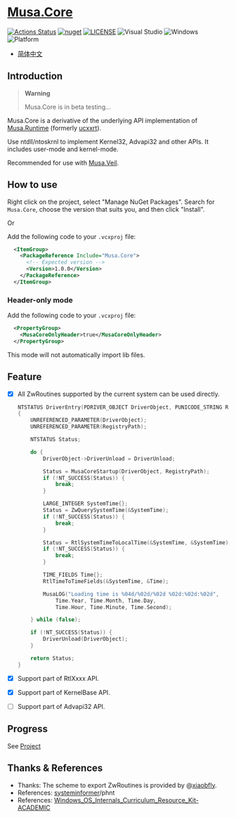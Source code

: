 # [Musa.Core](https://github.com/MiroKaku/Musa.Core)

[![Actions Status](https://github.com/MiroKaku/Musa.Core/workflows/build/badge.svg)](https://github.com/MiroKaku/Musa.Core/actions)
[![nuget](https://img.shields.io/nuget/v/Musa.Core)](https://www.nuget.org/packages/Musa.Core/)
[![LICENSE](https://img.shields.io/badge/license-MIT-blue.svg)](https://github.com/MiroKaku/Musa.Core/blob/main/LICENSE)
![Visual Studio](https://img.shields.io/badge/Visual%20Studio-2022-purple.svg)
![Windows](https://img.shields.io/badge/Windows-10+-orange.svg)
![Platform](https://img.shields.io/badge/Windows-X86%7CX64%7CARM64-%23FFBCD9)

* [简体中文](https://github.com/MiroKaku/Musa.Core/blob/main/README.zh-CN.md)

## Introduction

> **Warning**
> 
> Musa.Core is in beta testing...

Musa.Core is a derivative of the underlying API implementation of [Musa.Runtime](https://github.com/MiroKaku/Musa.Runtime) (formerly [ucxxrt](https://github.com/MiroKaku/ucxxrt)).

Use ntdll/ntoskrnl to implement Kernel32, Advapi32 and other APIs. It includes user-mode and kernel-mode.

Recommended for use with [Musa.Veil](https://github.com/MiroKaku/Veil).

## How to use

Right click on the project, select "Manage NuGet Packages".
Search for `Musa.Core`, choose the version that suits you, and then click "Install".

Or

Add the following code to your `.vcxproj` file:

```XML
  <ItemGroup>
    <PackageReference Include="Musa.Core">
      <!-- Expected version -->
      <Version>1.0.0</Version>
    </PackageReference>
  </ItemGroup>
```

### Header-only mode

Add the following code to your `.vcxproj` file:

```XML
  <PropertyGroup>
    <MusaCoreOnlyHeader>true</MusaCoreOnlyHeader>
  </PropertyGroup>
```

This mode will not automatically import lib files.

## Feature

- [x] All ZwRoutines supported by the current system can be used directly.
    ```C
    NTSTATUS DriverEntry(PDRIVER_OBJECT DriverObject, PUNICODE_STRING RegistryPath)
    {
        UNREFERENCED_PARAMETER(DriverObject);
        UNREFERENCED_PARAMETER(RegistryPath);

        NTSTATUS Status;

        do {
            DriverObject->DriverUnload = DriverUnload;

            Status = MusaCoreStartup(DriverObject, RegistryPath);
            if (!NT_SUCCESS(Status)) {
                break;
            }

            LARGE_INTEGER SystemTime{};
            Status = ZwQuerySystemTime(&SystemTime);
            if (!NT_SUCCESS(Status)) {
                break;
            }

            Status = RtlSystemTimeToLocalTime(&SystemTime, &SystemTime);
            if (!NT_SUCCESS(Status)) {
                break;
            }

            TIME_FIELDS Time{};
            RtlTimeToTimeFields(&SystemTime, &Time);

            MusaLOG("Loading time is %04d/%02d/%02d %02d:%02d:%02d",
                Time.Year, Time.Month, Time.Day,
                Time.Hour, Time.Minute, Time.Second);

        } while (false);

        if (!NT_SUCCESS(Status)) {
            DriverUnload(DriverObject);
        }

        return Status;
    }
    ```

- [x] Support part of RtlXxxx API.
- [x] Support part of KernelBase API.
- [ ] Support part of Advapi32 API.

## Progress
See [Project](https://github.com/users/MiroKaku/projects/1/views/1)

## Thanks & References
* Thanks: The scheme to export ZwRoutines is provided by @[xiaobfly](https://github.com/xiaobfly).
* References: [systeminformer](https://github.com/winsiderss/systeminformer)/phnt
* References: [Windows_OS_Internals_Curriculum_Resource_Kit-ACADEMIC](https://github.com/MeeSong/Windows_OS_Internals_Curriculum_Resource_Kit-ACADEMIC)
